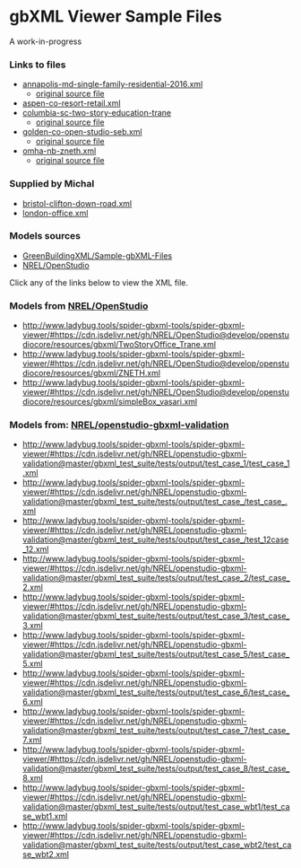 
# gbXML Viewer Sample Files

A work-in-progress

### Links to files


* [annapolis-md-single-family-residential-2016.xml ]( http://www.ladybug.tools/spider-gbxml-tools/spider-gbxml-viewer/#https://cdn.jsdelivr.net/gh/gh/ladybug-tools/spider@master/gbxml-viewer/gbxml-sample-files/annapolis-md-single-family-residential-2016.xml )
	* [original source file]( https://github.com/GreenBuildingXML/Sample-gbXML-Files/blob/master/gbXMLStandard%20Single%20Family%20Residential%202016.xml )
* [aspen-co-resort-retail.xml]( http://www.ladybug.tools/spider-gbxml-tools/spider-gbxml-viewer/#https://cdn.jsdelivr.net/gh/gh/ladybug-tools/spider@master/gbxml-viewer/gbxml-sample-files/aspen-co-resort-retail.xml )
* [columbia-sc-two-story-education-trane]( http://www.ladybug.tools/spider-gbxml-tools/spider-gbxml-viewer/#https://cdn.jsdelivr.net/gh/gh/ladybug-tools/spider@master/gbxml-viewer/gbxml-sample-files/columbia-sc-two-story-education-trane.xml )
	* [original source file]( https://github.com/NREL/OpenStudio/blob/develop/openstudiocore/resources/gbxml/TwoStoryOffice_Trane.xml )
* [golden-co-open-studio-seb.xml]( http://www.ladybug.tools/spider-gbxml-tools/spider-gbxml-viewer/#https://cdn.jsdelivr.net/gh/gh/ladybug-tools/spider@master/gbxml-viewer/gbxml-sample-files/golden-co-open-studio-seb.xml )
	* [original source file]( https://github.com/NREL/OpenStudio/blob/develop/openstudiocore/resources/Examples/compact_osw/files/seb.osm )
* [omha-nb-zneth.xml]( http://www.ladybug.tools/spider-gbxml-tools/spider-gbxml-viewer/#https://cdn.jsdelivr.net/gh/gh/ladybug-tools/spider@master/gbxml-viewer/gbxml-sample-files/omha-nb-zneth.xml )
	* [original source file]( https://github.com/NREL/OpenStudio/blob/develop/openstudiocore/resources/gbxml/ZNETH.xml )

### Supplied by Michal

* [bristol-clifton-down-road.xml]( http://www.ladybug.tools/spider-gbxml-tools/spider-gbxml-viewer/#https://cdn.jsdelivr.net/gh/gh/ladybug-tools/spider@master/gbxml-viewer/gbxml-sample-files/bristol-clifton-down-road.xml )
* [london-office.xml]( http://www.ladybug.tools/spider-gbxml-tools/spider-gbxml-viewer/#https://cdn.jsdelivr.net/gh/gh/ladybug-tools/spider@master/gbxml-viewer/gbxml-sample-files/london-office.xml )

<!--
* [coventry-university-of-warwick.xml]( http://www.ladybug.tools/spider-gbxml-tools/spider-gbxml-viewer/#https://cdn.jsdelivr.net/gh/gh/ladybug-tools/spider@master/gbxml-viewer/gbxml-sample-files/coventry-university-of-warwick.xml )
-->


### Models sources

* [GreenBuildingXML/Sample-gbXML-Files]( https://github.com/GreenBuildingXML/Sample-gbXML-Files )
* [NREL/OpenStudio]( https://github.com/NREL/OpenStudio/tree/develop/openstudiocore/resources/gbxml )


Click any of the links below to view the XML file.

### Models from [NREL/OpenStudio]( https://github.com/NREL/OpenStudio/tree/develop/openstudiocore/resources/gbxml )

* <http://www.ladybug.tools/spider-gbxml-tools/spider-gbxml-viewer/#https://cdn.jsdelivr.net/gh/NREL/OpenStudio@develop/openstudiocore/resources/gbxml/TwoStoryOffice_Trane.xml>
* <http://www.ladybug.tools/spider-gbxml-tools/spider-gbxml-viewer/#https://cdn.jsdelivr.net/gh/NREL/OpenStudio@develop/openstudiocore/resources/gbxml/ZNETH.xml>
* <http://www.ladybug.tools/spider-gbxml-tools/spider-gbxml-viewer/#https://cdn.jsdelivr.net/gh/NREL/OpenStudio@develop/openstudiocore/resources/gbxml/simpleBox_vasari.xml>

### Models from: [NREL/openstudio-gbxml-validation]( https://github.com/NREL/openstudio-gbxml-validation/tree/master/gbxml_test_suite/tests/output )
* <http://www.ladybug.tools/spider-gbxml-tools/spider-gbxml-viewer/#https://cdn.jsdelivr.net/gh/NREL/openstudio-gbxml-validation@master/gbxml_test_suite/tests/output/test_case_1/test_case_1.xml>
* <http://www.ladybug.tools/spider-gbxml-tools/spider-gbxml-viewer/#https://cdn.jsdelivr.net/gh/NREL/openstudio-gbxml-validation@master/gbxml_test_suite/tests/output/test_case_/test_case_.xml>
* <http://www.ladybug.tools/spider-gbxml-tools/spider-gbxml-viewer/#https://cdn.jsdelivr.net/gh/NREL/openstudio-gbxml-validation@master/gbxml_test_suite/tests/output/test_case_/test_12case_12.xml>
* <http://www.ladybug.tools/spider-gbxml-tools/spider-gbxml-viewer/#https://cdn.jsdelivr.net/gh/NREL/openstudio-gbxml-validation@master/gbxml_test_suite/tests/output/test_case_2/test_case_2.xml>
* <http://www.ladybug.tools/spider-gbxml-tools/spider-gbxml-viewer/#https://cdn.jsdelivr.net/gh/NREL/openstudio-gbxml-validation@master/gbxml_test_suite/tests/output/test_case_3/test_case_3.xml>
* <http://www.ladybug.tools/spider-gbxml-tools/spider-gbxml-viewer/#https://cdn.jsdelivr.net/gh/NREL/openstudio-gbxml-validation@master/gbxml_test_suite/tests/output/test_case_5/test_case_5.xml>
* <http://www.ladybug.tools/spider-gbxml-tools/spider-gbxml-viewer/#https://cdn.jsdelivr.net/gh/NREL/openstudio-gbxml-validation@master/gbxml_test_suite/tests/output/test_case_6/test_case_6.xml>
* <http://www.ladybug.tools/spider-gbxml-tools/spider-gbxml-viewer/#https://cdn.jsdelivr.net/gh/NREL/openstudio-gbxml-validation@master/gbxml_test_suite/tests/output/test_case_7/test_case_7.xml>
* <http://www.ladybug.tools/spider-gbxml-tools/spider-gbxml-viewer/#https://cdn.jsdelivr.net/gh/NREL/openstudio-gbxml-validation@master/gbxml_test_suite/tests/output/test_case_8/test_case_8.xml>
* <http://www.ladybug.tools/spider-gbxml-tools/spider-gbxml-viewer/#https://cdn.jsdelivr.net/gh/NREL/openstudio-gbxml-validation@master/gbxml_test_suite/tests/output/test_case_wbt1/test_case_wbt1.xml>
* <http://www.ladybug.tools/spider-gbxml-tools/spider-gbxml-viewer/#https://cdn.jsdelivr.net/gh/NREL/openstudio-gbxml-validation@master/gbxml_test_suite/tests/output/test_case_wbt2/test_case_wbt2.xml>

